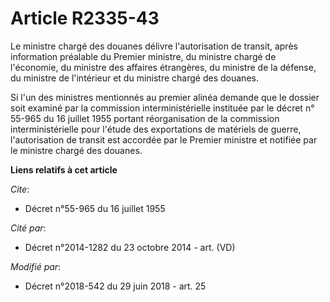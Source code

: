 # Article R2335-43

Le ministre chargé des douanes délivre l'autorisation de transit, après information préalable du Premier ministre, du
ministre chargé de l'économie, du ministre des affaires étrangères, du ministre de la défense, du ministre de l'intérieur et
du ministre chargé des douanes.

Si l'un des ministres mentionnés au premier alinéa demande que le dossier soit examiné par la commission interministérielle
instituée par le décret n° 55-965 du 16 juillet 1955 portant réorganisation de la commission interministérielle pour l'étude
des exportations de matériels de guerre, l'autorisation de transit est accordée par le Premier ministre et notifiée par le
ministre chargé des douanes.

**Liens relatifs à cet article**

_Cite_:

  - Décret n°55-965 du 16 juillet 1955

_Cité par_:

  - Décret n°2014-1282 du 23 octobre 2014 - art. (VD)

_Modifié par_:

  - Décret n°2018-542 du 29 juin 2018 - art. 25
